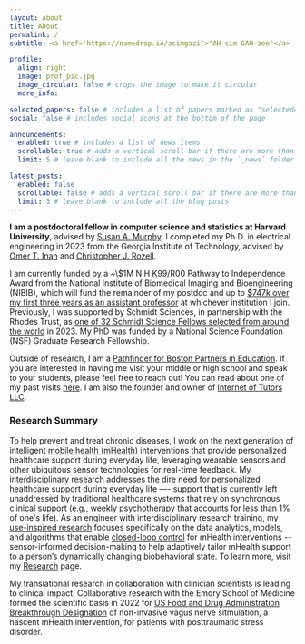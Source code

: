 ```yaml
---
layout: about
title: About
permalink: /
subtitle: <a href='https://namedrop.io/asimgazi'>"AH-sim GAH-zee"</a>

profile:
  align: right
  image: prof_pic.jpg
  image_circular: false # crops the image to make it circular
  more_info: 

selected_papers: false # includes a list of papers marked as "selected={true}"
social: false # includes social icons at the bottom of the page

announcements:
  enabled: true # includes a list of news items
  scrollable: true # adds a vertical scroll bar if there are more than 3 news items
  limit: 5 # leave blank to include all the news in the `_news` folder

latest_posts:
  enabled: false
  scrollable: false # adds a vertical scroll bar if there are more than 3 new posts items
  limit: 3 # leave blank to include all the blog posts
---
```


**I am a postdoctoral fellow in computer science and statistics at Harvard University**, advised by [Susan A. Murphy](https://people.seas.harvard.edu/~samurphy/). I completed my Ph.D. in electrical engineering in 2023 from the Georgia Institute of Technology, advised by [Omer T. Inan](https://irl.gatech.edu/people/) and [Christopher J. Rozell](https://siplab.gatech.edu/people.html/).

I am currently funded by a ~\\$1M NIH K99/R00 Pathway to Independence Award from the National Institute of Biomedical Imaging and Bioengineering (NIBIB), which will fund the remainder of my postdoc and up to [&#36;747k over my first three years as an assistant professor](http://bit.ly/43uk7xN) at whichever institution I join. Previously, I was supported by Schmidt Sciences, in partnership with the Rhodes Trust, as [one of 32 Schmidt Science Fellows selected from around the world](https://schmidtsciencefellows.org/fellow/asim-gazi/) in 2023. My PhD was funded by a National Science Foundation (NSF) Graduate Research Fellowship.

Outside of research, I am a [Pathfinder for Boston Partners in Education](https://bostonpartners.org/educators/pathfinders/). If you are interested in having me visit your middle or high school  and speak to your students, please feel free to reach out! You can read about one of my past visits [here](https://bostonpartners.org/asim-gazi-gardner-pilot-academy/). I am also the founder and owner of [Internet of Tutors LLC](https://www.internetoftutors.com/).

### Research Summary
To help prevent and treat chronic diseases, I work on the next generation of intelligent [mobile health (mHealth)](https://en.wikipedia.org/wiki/MHealth) interventions that provide personalized healthcare support during everyday life, leveraging wearable sensors and other ubiquitous sensor technologies for real-time feedback. My interdisciplinary research addresses the dire need for personalized healthcare support during everyday life —- support that is currently left unaddressed by traditional healthcare systems that rely on synchronous clinical support (e.g., weekly psychotherapy that accounts for less than 1% of one's life). As an engineer with interdisciplinary research training, my [use-inspired research](https://nap.nationalacademies.org/read/12015/chapter/5) focuses specifically on the data analytics, models, and algorithms that enable [closed-loop control](https://en.wikipedia.org/wiki/Closed-loop_controller) for mHealth interventions -- sensor-informed decision-making to help adaptively tailor mHealth support to a person’s dynamically changing biobehavioral state. To learn more, visit my [Research](/research/) page.

My translational research in collaboration with clinician scientists is leading to clinical impact. Collaborative research with the Emory School of Medicine formed the scientific basis in 2022 for [US Food and Drug Administration Breakthrough Designation](https://research.gatech.edu/research-georgia-tech-and-emory-university-leads-fda-breakthrough-designation-new-ptsd-treatment) of non-invasive vagus nerve sitmulation, a nascent mHealth intervention, for patients with posttraumatic stress disorder.